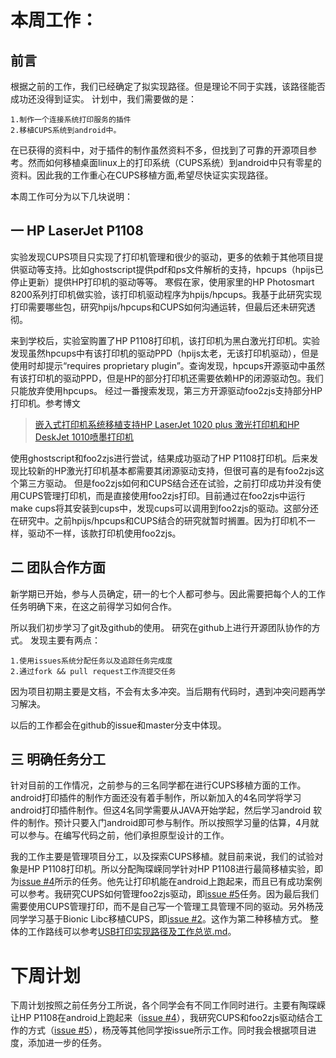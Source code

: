 # 本周工作：

## 前言

根据之前的工作，我们已经确定了拟实现路径。但是理论不同于实践，该路径能否成功还没得到证实。
计划中，我们需要做的是：

    1.制作一个连接系统打印服务的插件 
    2.移植CUPS系统到android中。

在已获得的资料中，对于插件的制作虽然资料不多，但找到了可靠的开源项目参考。然而如何移植桌面linux上的打印系统（CUPS系统）到android中只有零星的资料。因此我的工作重心在CUPS移植方面,希望尽快证实实现路径。

本周工作可分为以下几块说明：

## 一 HP LaserJet P1108

实验发现CUPS项目只实现了打印机管理和很少的驱动，更多的依赖于其他项目提供驱动等支持。比如ghostscript提供pdf和ps文件解析的支持，hpcups（hpijs已停止更新）提供HP打印机的驱动等等。
寒假在家，使用家里的HP Photosmart 8200系列打印机做实验，该打印机驱动程序为hpijs/hpcups。我基于此研究实现打印需要哪些包，研究hpijs/hpcups和CUPS如何沟通运转，但最后还未研究透彻。

来到学校后，实验室购置了HP P1108打印机，该打印机为黑白激光打印机。实验发现虽然hpcups中有该打印机的驱动PPD（hpijs太老，无该打印机驱动），但是使用时却提示“requires proprietary plugin”。查询发现，hpcups开源驱动中虽然有该打印机的驱动PPD，但是HP的部分打印机还需要依赖HP的闭源驱动包。我们只能放弃使用hpcups。
经过一番搜索发现，第三方开源驱动foo2zjs支持部分HP打印机。参考博文
 > [嵌入式打印机系统移植支持HP LaserJet 1020 plus 激光打印机和HP DeskJet 1010喷墨打印机][1]

使用ghostscript和foo2zjs进行尝试，结果成功驱动了HP P1108打印机。后来发现比较新的HP激光打印机基本都需要其闭源驱动支持，但很可喜的是有foo2zjs这个第三方驱动。
但是foo2zjs如何和CUPS结合还在试验，之前打印成功并没有使用CUPS管理打印机，而是直接使用foo2zjs打印。目前通过在foo2zjs中运行 make cups将其安装到cups中，发现cups可以调用到foo2zjs的驱动。这部分还在研究中。之前hpijs/hpcups和CUPS结合的研究就暂时搁置。因为打印机不一样，驱动不一样，该款打印机使用foo2zjs。


## 二 团队合作方面

新学期已开始，参与人员确定，研一的七个人都可参与。因此需要把每个人的工作任务明确下来，在这之前得学习如何合作。

所以我们初步学习了git及github的使用。
研究在github上进行开源团队协作的方式。
发现主要有两点：

    1.使用issues系统分配任务以及追踪任务完成度
    2.通过fork && pull request工作流提交任务

因为项目初期主要是文档，不会有太多冲突。当后期有代码时，遇到冲突问题再学习解决。

以后的工作都会在github的issue和master分支中体现。

## 三 明确任务分工

针对目前的工作情况，之前参与的三名同学都在进行CUPS移植方面的工作。android打印插件的制作方面还没有着手制作，所以新加入的4名同学将学习android打印插件制作。但这4名同学需要从JAVA开始学起，然后学习android 软件的制作。预计只要入门android即可参与制作。所以按照学习量的估算，4月就可以参与。在编写代码之前，他们承担原型设计的工作。

我的工作主要是管理项目分工，以及探索CUPS移植。就目前来说，我们的试验对象是HP P1108打印机。所以分配陶琛嵘同学针对HP P1108进行最简移植实验，即为[issue #4][2]所示的任务。他先让打印机能在android上跑起来，而且已有成功案例可以参考。我研究CUPS如何管理foo2zjs驱动，即[issue #5][3]任务。因为最后我们需要使用CUPS管理打印，而不是自己写一个管理工具管理不同的驱动。另外杨茂同学学习基于Bionic Libc移植CUPS，即[issue #2][4]。这作为第二种移植方式。
整体的工作路线可以参考[USB打印实现路径及工作总览.md][5]。


# 下周计划

下周计划按照之前任务分工所说，各个同学会有不同工作同时进行。主要有陶琛嵘让HP P1108在android上跑起来（[issue #4][2]），我研究CUPS和foo2zjs驱动结合工作的方式（[issue #5][3]），杨茂等其他同学按issue所示工作。同时我会根据项目进度，添加进一步的任务。


  [1]: http://blog.csdn.net/xiaohuangzhilin/article/details/50134095
  [2]: https://github.com/openthos/printer-analysis/issues/4
  [3]: https://github.com/openthos/printer-analysis/issues/5
  [4]: https://github.com/openthos/printer-analysis/issues/2
  [5]: https://github.com/openthos/printer-analysis/blob/master/USB%E6%89%93%E5%8D%B0%E5%AE%9E%E7%8E%B0%E8%B7%AF%E5%BE%84%E5%8F%8A%E5%B7%A5%E4%BD%9C%E6%80%BB%E8%A7%88.md